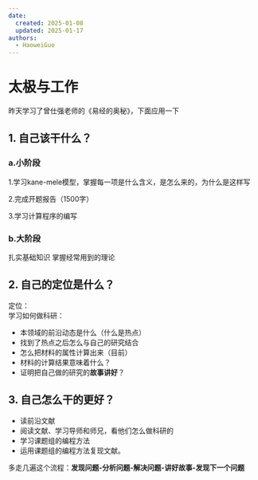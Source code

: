 ```yaml
---
date:
  created: 2025-01-08
  updated: 2025-01-17
authors:
  - HaoweiGuo
---
```

# 太极与工作

昨天学习了曾仕强老师的《易经的奥秘》，下面应用一下

<!-- more -->

## 1. 自己该干什么？
### a.小阶段
1.学习kane-mele模型，掌握每一项是什么含义，是怎么来的，为什么是这样写

2.完成开题报告（1500字）

3.学习计算程序的编写
### b.大阶段
扎实基础知识
掌握经常用到的理论

## 2. 自己的定位是什么？
定位：   
学习如何做科研：

- 本领域的前沿动态是什么（什么是热点）
- 找到了热点之后怎么与自己的研究结合
- 怎么把材料的属性计算出来（目前）
- 材料的计算结果意味着什么？
- 证明把自己做的研究的**故事讲好**？

## 3. 自己怎么干的更好？
- 读前沿文献
- 阅读文献、学习导师和师兄，看他们怎么做科研的
- 学习课题组的编程方法
- 运用课题组的编程方法复现文献。

多走几遍这个流程：**发现问题-分析问题-解决问题-讲好故事-发现下一个问题**